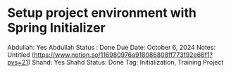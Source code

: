 # Setup project environment with Spring Initializer

Abdullah: Yes
Abdullah Status : Done
Due Date: October 6, 2024
Notes: Untitled (https://www.notion.so/116980976a918086808ff773f92e66f1?pvs=21) 
Shahd: Yes
Shahd Status: Done
Tag: Initialization, Training Project